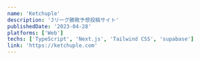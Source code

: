 ```yaml
---
name: 'Ketchuple'
description: 'Jリーグ勝敗予想投稿サイト'
publishedDate: '2023-04-28'
platforms: ['Web']
techs: ['TypeScript', 'Next.js', 'Tailwind CSS', 'supabase']
link: 'https://ketchuple.com'
---
```

